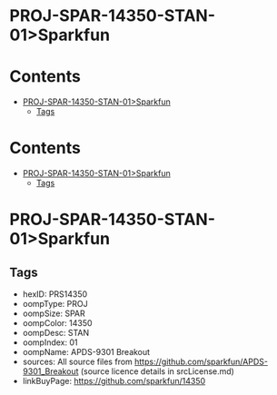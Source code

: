 
PROJ-SPAR-14350-STAN-01>Sparkfun
================================

Contents
========

* [PROJ-SPAR-14350-STAN-01>Sparkfun](#proj-spar-14350-stan-01sparkfun)
	* [Tags](#tags)

Contents
========

* [PROJ-SPAR-14350-STAN-01>Sparkfun](#proj-spar-14350-stan-01sparkfun)
	* [Tags](#tags)

# PROJ-SPAR-14350-STAN-01>Sparkfun

## Tags

- hexID: PRS14350
- oompType: PROJ
- oompSize: SPAR
- oompColor: 14350
- oompDesc: STAN
- oompIndex: 01
- oompName: APDS-9301 Breakout
- sources: All source files from https://github.com/sparkfun/APDS-9301_Breakout (source licence details in srcLicense.md)
- linkBuyPage: https://github.com/sparkfun/14350
